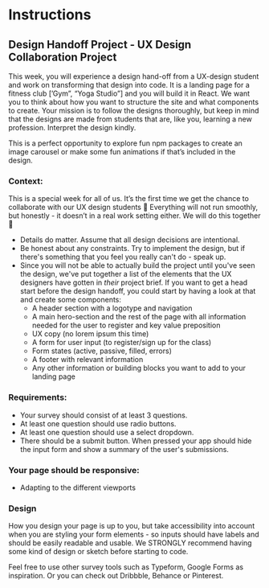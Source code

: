# Instructions

## Design Handoff Project - UX Design Collaboration Project

This week, you will experience a design hand-off from a UX-design student and work on transforming that design into code. It is a landing page for a fitness club [’Gym”, “Yoga Studio”] and you will build it in React. We want you to think about how you want to structure the site and what components to create. Your mission is to follow the designs thoroughly, but keep in mind that the designs are made from students that are, like you, learning a new profession. Interpret the design kindly.

This is a perfect opportunity to explore fun npm packages to create an image carousel or make some fun animations if that’s included in the design.

### Context:

This is a special week for all of us. It’s the first time we get the chance to collaborate with our UX design students 🤩 Everything will not run smoothly, but honestly - it doesn’t in a real work setting either. We will do this together 💪

- Details do matter. Assume that all design decisions are intentional.
- Be honest about any constraints. Try to implement the design, but if there's something that you feel you really can't do - speak up.
- Since you will not be able to actually build the project until you've seen the design, we've put together a list of the elements that the UX designers have gotten in _their_ project brief. If you want to get a head start before the design handoff, you could start by having a look at that and create some components:
  - A header section with a logotype and navigation
  - A main hero-section and the rest of the page with all information needed for the user to register and key value preposition
  - UX copy (no lorem ipsum this time)
  - A form for user input (to register/sign up for the class)
  - Form states (active, passive, filled, errors)
  - A footer with relevant information
  - Any other information or building blocks you want to add to your landing page

### Requirements:

- Your survey should consist of at least 3 questions.
- At least one question should use radio buttons.
- At least one question should use a select dropdown.
- There should be a submit button. When pressed your app should hide the input form and show a summary of the user's submissions.

### Your page should be responsive:

- Adapting to the different viewports

### Design

How you design your page is up to you, but take accessibility into account when you are styling your form elements - so inputs should have labels and should be easily readable and usable. We STRONGLY recommend having some kind of design or sketch before starting to code.

Feel free to use other survey tools such as Typeform, Google Forms as inspiration. Or you can check out Dribbble, Behance or Pinterest.
